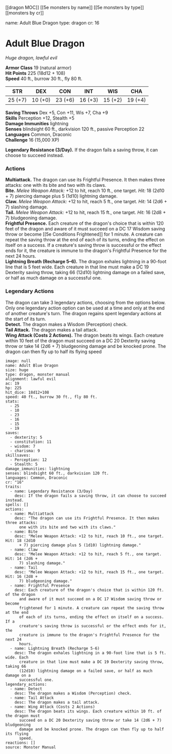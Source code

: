 [[dragon MOC]]
[[5e monsters by name]]
[[5e monsters by type]]
[[monsters by cr]]

name: Adult Blue Dragon
type: dragon
cr: 16

# Adult Blue Dragon 
_Huge dragon, lawful evil_

**Armor Class** 19 (natural armor)    
**Hit Points** 225 (18d12 + 108)    
**Speed** 40 ft., burrow 30 ft., fly 80 ft. 

| STR     | DEX     | CON     | INT     | WIS     | CHA     |
|---------|---------|---------|---------|---------|---------|
| 25 (+7) | 10 (+0) | 23 (+6) | 16 (+3) | 15 (+2) | 19 (+4) |
   
**Saving Throws** Dex +5, Con +11, Wis +7, Cha +9    
**Skills** Perception +12, Stealth +5    
**Damage Immunities** lightning    
**Senses** blindsight 60 ft., darkvision 120 ft., passive Perception 22    
**Languages** Common, Draconic    
**Challenge** 16 (15,000 XP) 

**Legendary Resistance (3/Day).** If the dragon fails a saving throw, it can choose to succeed instead. 

### Actions 
**Multiattack.** The dragon can use its Frightful Presence. It then makes three attacks: one with its bite and two with its claws.    
**Bite.** _Melee Weapon Attack:_ +12 to hit, reach 10 ft., one target. _Hit:_ 18 (2d10 + 7) piercing damage plus 5 (1d10) lightning damage.    
**Claw.** _Melee Weapon Attack:_ +12 to hit, reach 5 ft., one target. _Hit:_ 14 (2d6 + 7) slashing damage.    
**Tail.** _Melee Weapon Attack:_ +12 to hit, reach 15 ft., one target. _Hit:_ 16 (2d8 + 7) bludgeoning damage.    
**Frightful Presence.** Each creature of the dragon's choice that is within 120 feet of the dragon and aware of it must succeed on a DC 17 Wisdom saving throw or become [[5e Conditions Frightened]] for 1 minute. A creature can repeat the saving throw at the end of each of its turns, ending the effect on itself on a success. If a creature's saving throw is successful or the effect ends for it, the creature is immune to the dragon's Frightful Presence for the next 24 hours.    
**Lightning Breath (Recharge 5–6).** The dragon exhales lightning in a 90-foot line that is 5 feet wide. Each creature in that line must make a DC 19 Dexterity saving throw, taking 66 (12d10) lightning damage on a failed save, or half as much damage on a successful one. 

### Legendary Actions 
The dragon can take 3 legendary actions, choosing from the options below. Only one legendary action option can be used at a time and only at the end of another creature's turn. The dragon regains spent legendary actions at the start of its turn.    
**Detect.** The dragon makes a Wisdom (Perception) check.    
**Tail Attack.** The dragon makes a tail attack.    
**Wing Attack (Costs 2 Actions).** The dragon beats its wings. Each creature within 10 feet of the dragon must succeed on a DC 20 Dexterity saving throw or take 14 (2d6 + 7) bludgeoning damage and be knocked prone. The dragon can then fly up to half its flying speed

```statblock
image: null
name: Adult Blue Dragon
size: huge
type: dragon, monster manual
alignment: lawful evil
ac: 19
hp: 225
hit_dice: 18d12+108
speed: 40 ft., burrow 30 ft., fly 80 ft.
stats:
  - 25
  - 10
  - 23
  - 16
  - 15
  - 19
saves:
  - dexterity: 5
  - constitution: 11
  - wisdom: 7
  - charisma: 9
skillsaves:
  - Perception: 12
  - Stealth: 5
damage_immunities: lightning
senses: blindsight 60 ft., darkvision 120 ft.
languages: Common, Draconic
cr: "16"
traits:
  - name: Legendary Resistance (3/Day)
    desc: If the dragon fails a saving throw, it can choose to succeed instead.
spells: []
actions:
  - name: Multiattack
    desc: "The dragon can use its Frightful Presence. It then makes three attacks:
      one with its bite and two with its claws."
  - name: Bite
    desc: "Melee Weapon Attack: +12 to hit, reach 10 ft., one target. Hit: 18 (2d10
      + 7) piercing damage plus 5 (1d10) lightning damage."
  - name: Claw
    desc: "Melee Weapon Attack: +12 to hit, reach 5 ft., one target. Hit: 14 (2d6 +
      7) slashing damage."
  - name: Tail
    desc: "Melee Weapon Attack: +12 to hit, reach 15 ft., one target. Hit: 16 (2d8 +
      7) bludgeoning damage."
  - name: Frightful Presence
    desc: Each creature of the dragon's choice that is within 120 ft. of the dragon
      and aware of it must succeed on a DC 17 Wisdom saving throw or become
      frightened for 1 minute. A creature can repeat the saving throw at the end
      of each of its turns, ending the effect on itself on a success. If a
      creature's saving throw is successful or the effect ends for it, the
      creature is immune to the dragon's Frightful Presence for the next 24
      hours.
  - name: Lightning Breath (Recharge 5-6)
    desc: The dragon exhales lightning in a 90-foot line that is 5 ft. wide. Each
      creature in that line must make a DC 19 Dexterity saving throw, taking 66
      (12d10) lightning damage on a failed save, or half as much damage on a
      successful one.
legendary_actions:
  - name: Detect
    desc: The dragon makes a Wisdom (Perception) check.
  - name: Tail Attack
    desc: The dragon makes a tail attack.
  - name: Wing Attack (Costs 2 Actions)
    desc: The dragon beats its wings. Each creature within 10 ft. of the dragon must
      succeed on a DC 20 Dexterity saving throw or take 14 (2d6 + 7) bludgeoning
      damage and be knocked prone. The dragon can then fly up to half its flying
      speed.
reactions: []
source: Monster Manual
```





